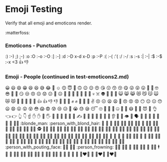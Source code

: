 # Emoji Testing  
Verify that all emoji and emoticons render. 

:matterfoss:

### Emoticons - Punctuation  

:) :-) ;) ;-) :o :O :-o :-O :] :-] :d :-D x-d x-D :p :-P :( :-(  :'( :/ :-/ :s :-s :| :-| :$ :-$ :-x <3 :+1: :-1:  

### Emoji - People (continued in test-emoticons2.md) 

:grinning: :smiley: :smile: :grin: :laughing: :satisfied: :sweat_smile: :joy: :rofl: :relaxed: :blush: :innocent: :slightly_smiling_face: :upside_down_face: :wink: :relieved: :heart_eyes: :kissing_heart: :kissing: :kissing_smiling_eyes: :kissing_closed_eyes: :yum: :stuck_out_tongue_winking_eye: :stuck_out_tongue_closed_eyes: :stuck_out_tongue: :money_mouth_face: :hugs: :nerd_face: :sunglasses: :clown_face: :cowboy_hat_face: :smirk: :unamused: :disappointed: :pensive: :worried: :confused: :slightly_frowning_face: :frowning_face: :imp: :japanese_ogre: :japanese_goblin: :hankey: :poop: :shit: :ghost: :skull: :skull_and_crossbones: :alien: :space_invader: :robot: :jack_o_lantern: :smiley_cat: :smile_cat: :joy_cat: :heart_eyes_cat: :smirk_cat: :kissing_cat: :scream_cat: :crying_cat_face: :pouting_cat: :open_hands: :raised_hands: :clap: :pray: :handshake: :+1: :thumbsup: :-1: :thumbsdown: :fist_oncoming: :facepunch: :punch: :fist_raised: :fist: :fist_left: :fist_right: :crossed_fingers: :v: :persevere: :confounded: :tired_face: :weary: :triumph: :angry: :rage: :pout: :no_mouth: :neutral_face: :expressionless: :hushed: :frowning: :anguished: :open_mouth: :astonished: :dizzy_face: :flushed: :scream: :fearful: :cold_sweat: :cry: :disappointed_relieved: :drooling_face: :sob: :sweat: :sleepy: :sleeping: :roll_eyes: :thinking: :lying_face: :grimacing: :zipper_mouth_face: :nauseated_face: :sneezing_face: :mask: :face_with_thermometer: :face_with_head_bandage: :smiling_imp: :metal: :ok_hand: :point_left: :point_right: :point_up_2: :point_down: :point_up: :hand: :raised_hand: :raised_back_of_hand: :raised_hand_with_fingers_splayed: :vulcan_salute: :wave: :call_me_hand: :muscle: :middle_finger: :fu: :writing_hand: :selfie: :nail_care: :ring: :lipstick: :kiss: :lips: :tongue: :ear: :nose: :footprints: :eye: :eyes: :speaking_head: :bust_in_silhouette: :busts_in_silhouette: :baby: :boy: :girl: :man: :woman: :blonde_woman: :blonde_man: :person_with_blond_hair: :older_man: :older_woman: :man_with_gua_pi_mao: :woman_with_turban: :man_with_turban: :policewoman: :policeman: :cop: :construction_worker_woman: :construction_worker_man: :construction_worker: :guardswoman: :guardsman: :female_detective: :male_detective: :detective: :woman_health_worker: :man_health_worker: :woman_farmer: :man_farmer: :woman_cook: :man_cook: :woman_student: :man_student: :woman_singer: :man_singer: :woman_teacher: :man_teacher: :woman_factory_worker: :man_factory_worker: :woman_technologist: :man_technologist: :woman_office_worker: :man_office_worker: :woman_mechanic: :man_mechanic: :woman_scientist: :man_scientist: :woman_artist: :man_artist: :woman_firefighter: :man_firefighter: :woman_pilot: :man_pilot: :woman_astronaut: :man_astronaut: :woman_judge: :man_judge: :mrs_claus: :santa: :princess: :prince: :bride_with_veil: :man_in_tuxedo: :angel: :pregnant_woman: :bowing_woman: :bowing_man: :bow: :tipping_hand_woman: :information_desk_person: :tipping_hand_man: :no_good_woman: :no_good: :ng_woman: :no_good_man: :ng_man: :ok_woman: :ok_man: :raising_hand_woman: :raising_hand: :raising_hand_man: :woman_facepalming: :man_facepalming: :woman_shrugging: :man_shrugging: :pouting_woman: :person_with_pouting_face: :pouting_man: :frowning_woman: :person_frowning: :frowning_man: :haircut_woman: :haircut: :haircut_man: :massage_woman: :massage: :massage_man: :business_suit_levitating: :dancer: :man_dancing: :dancing_women: :dancing_men: :walking_woman: :walking_man: :walking: :running_woman: :running_man: :runner: :running: :couple: :two_women_holding_hands: :two_men_holding_hands: :couple_with_heart_woman_man: :couple_with_heart: :couple_with_heart_woman_woman: :couple_with_heart_man_man:
